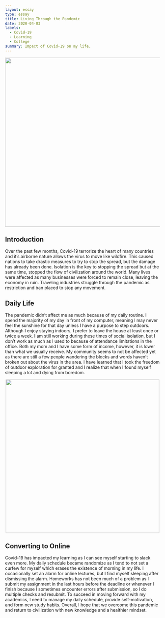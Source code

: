 ```yaml
---
layout: essay
type: essay
title: Living Through the Pandemic
date: 2020-04-03
labels:
  - Covid-19
  - Learning
  - College
summary: Impact of Covid-19 on my life.
---
```


<p align='center'>  
<img src="https://Nelson-Liang.github.io/images/covid-19.PNG" width='550'/>
</p>

## Introduction
Over the past few months, Covid-19 terrorize the heart of many countries and it’s airborne nature allows the virus to move like wildfire. This caused nations to take drastic measures to try to stop the spread, but the damage has already been done. Isolation is the key to stopping the spread but at the same time, stopped the flow of civilization around the world. Many lives were affected as many businesses were forced to remain close, leaving the economy in ruin. Traveling industries struggle through the pandemic as restriction and ban placed to stop any movement.  

## Daily Life
The pandemic didn’t affect me as much because of my daily routine. I spend the majority of my day in front of my computer, meaning I may never feel the sunshine for that day unless I have a purpose to step outdoors. Although I enjoy staying indoors, I prefer to leave the house at least once or twice a week. I am still working during these times of social isolation, but I don’t work as much as I used to because of attendance limitations in the office. Both my mom and I have some form of income, however, it is lower than what we usually receive. My community seems to not be affected yet as there are still a few people wandering the blocks and words haven’t broken out about the virus in the area. I have learned that I took the freedom of outdoor exploration for granted and I realize that when I found myself sleeping a lot and dying from boredom.

<p align='center'>  
<img src="https://Nelson-Liang.github.io/images/eLearning.PNG" width='500'/>
</p>

## Converting to Online
Covid-19 has impacted my learning as I can see myself starting to slack even more. My daily schedule became randomize as I tend to not set a curfew for myself which erases the existence of morning in my life. I occasionally set an alarm for online lectures, but I find myself sleeping after dismissing the alarm. Homeworks has not been much of a problem as I submit my assignment in the last hours before the deadline or whenever I finish because I sometimes encounter errors after submission, so I do multiple checks and resubmit. To succeed in moving forward with my academics, I need to manage my daily schedule, provide self-motivation, and form new study habits. Overall, I hope that we overcome this pandemic and return to civilization with new knowledge and a healthier mindset.
